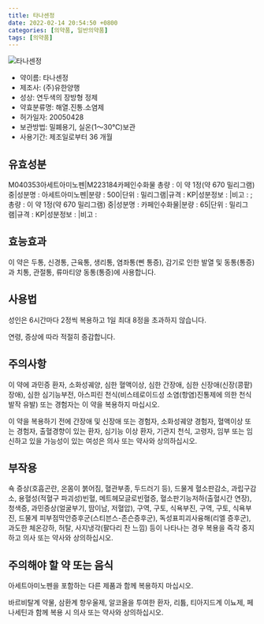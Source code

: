 ```yaml
---
title: 타나센정
date: 2022-02-14 20:54:50 +0800
categories: [의약품, 일반의약품]
tags: [의약품]
---
```

![타나센정](https://nedrug.mfds.go.kr/pbp/cmn/itemImageDownload/147428292906000164)

- 약이름: 타나센정
- 제조사: (주)유한양행
- 성상: 연두색의 장방형 정제
- 약효분류명: 해열.진통.소염제
- 허가일자: 20050428
- 보관방법: 밀폐용기, 실온(1～30℃)보관
- 사용기간: 제조일로부터 36 개월
## 유효성분
M040353아세트아미노펜|M223184카페인수화물
총량 : 이 약 1정(약 670 밀리그램) 중|성분명 : 아세트아미노펜|분량 : 500|단위 : 밀리그램|규격 : KP|성분정보 : |비고 : ;총량 : 이 약 1정(약 670 밀리그램) 중|성분명 : 카페인수화물|분량 : 65|단위 : 밀리그램|규격 : KP|성분정보 : |비고 :
## 효능효과
이 약은 두통, 신경통, 근육통, 생리통, 염좌통(삔 통증), 감기로 인한 발열 및 동통(통증)과 치통, 관절통, 류마티양 동통(통증)에 사용합니다.

## 사용법
성인은 6시간마다 2정씩 복용하고 1일 최대 8정을 초과하지 않습니다.

연령, 증상에 따라 적절히 증감합니다.

## 주의사항
이 약에 과민증 환자, 소화성궤양, 심한 혈액이상, 심한 간장애, 심한 신장애(신장(콩팥)장애), 심한 심기능부전, 아스피린 천식(비스테로이드성 소염(항염)진통제에 의한 천식발작 유발) 또는 경험자는 이 약을 복용하지 마십시오.

이 약을 복용하기 전에 간장애 및 신장애 또는 경험자, 소화성궤양 경험자, 혈액이상 또는 경험자, 출혈경향이 있는 환자, 심기능 이상 환자, 기관지 천식, 고령자, 임부 또는 임신하고 있을 가능성이 있는 여성은 의사 또는 약사와 상의하십시오.

## 부작용
쇽 증상(호흡곤란, 온몸이 붉어짐, 혈관부종, 두드러기 등), 드물게 혈소판감소, 과립구감소, 용혈성(적혈구 파괴성)빈혈, 메트헤모글로빈혈증, 혈소판기능저하(출혈시간 연장), 청색증, 과민증상(얼굴부기, 땀이남, 저혈압), 구역, 구토, 식욕부진, 구역, 구토, 식욕부진, 드물게 피부점막안증후군(스티븐스-존슨증후군), 독성표피괴사융해(리엘 증후군), 과도한 체온강하, 허탈, 사지냉각(팔다리 찬 느낌) 등이 나타나는 경우 복용을 즉각 중지하고 의사 또는 약사와 상의하십시오.

## 주의해야 할 약 또는 음식
아세트아미노펜을 포함하는 다른 제품과 함께 복용하지 마십시오.

바르비탈계 약물, 삼환계 항우울제, 알코올을 투여한 환자, 리튬, 티아지드계 이뇨제, 페나세틴과 함께 복용 시 의사 또는 약사와 상의하십시오.

